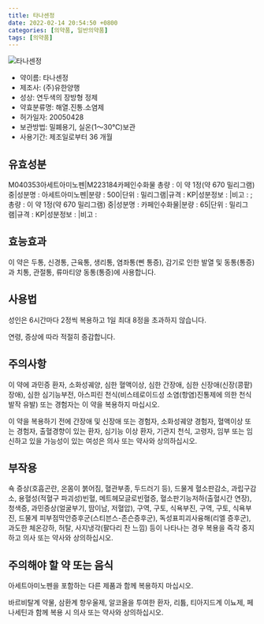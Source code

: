 ```yaml
---
title: 타나센정
date: 2022-02-14 20:54:50 +0800
categories: [의약품, 일반의약품]
tags: [의약품]
---
```

![타나센정](https://nedrug.mfds.go.kr/pbp/cmn/itemImageDownload/147428292906000164)

- 약이름: 타나센정
- 제조사: (주)유한양행
- 성상: 연두색의 장방형 정제
- 약효분류명: 해열.진통.소염제
- 허가일자: 20050428
- 보관방법: 밀폐용기, 실온(1～30℃)보관
- 사용기간: 제조일로부터 36 개월
## 유효성분
M040353아세트아미노펜|M223184카페인수화물
총량 : 이 약 1정(약 670 밀리그램) 중|성분명 : 아세트아미노펜|분량 : 500|단위 : 밀리그램|규격 : KP|성분정보 : |비고 : ;총량 : 이 약 1정(약 670 밀리그램) 중|성분명 : 카페인수화물|분량 : 65|단위 : 밀리그램|규격 : KP|성분정보 : |비고 :
## 효능효과
이 약은 두통, 신경통, 근육통, 생리통, 염좌통(삔 통증), 감기로 인한 발열 및 동통(통증)과 치통, 관절통, 류마티양 동통(통증)에 사용합니다.

## 사용법
성인은 6시간마다 2정씩 복용하고 1일 최대 8정을 초과하지 않습니다.

연령, 증상에 따라 적절히 증감합니다.

## 주의사항
이 약에 과민증 환자, 소화성궤양, 심한 혈액이상, 심한 간장애, 심한 신장애(신장(콩팥)장애), 심한 심기능부전, 아스피린 천식(비스테로이드성 소염(항염)진통제에 의한 천식발작 유발) 또는 경험자는 이 약을 복용하지 마십시오.

이 약을 복용하기 전에 간장애 및 신장애 또는 경험자, 소화성궤양 경험자, 혈액이상 또는 경험자, 출혈경향이 있는 환자, 심기능 이상 환자, 기관지 천식, 고령자, 임부 또는 임신하고 있을 가능성이 있는 여성은 의사 또는 약사와 상의하십시오.

## 부작용
쇽 증상(호흡곤란, 온몸이 붉어짐, 혈관부종, 두드러기 등), 드물게 혈소판감소, 과립구감소, 용혈성(적혈구 파괴성)빈혈, 메트헤모글로빈혈증, 혈소판기능저하(출혈시간 연장), 청색증, 과민증상(얼굴부기, 땀이남, 저혈압), 구역, 구토, 식욕부진, 구역, 구토, 식욕부진, 드물게 피부점막안증후군(스티븐스-존슨증후군), 독성표피괴사융해(리엘 증후군), 과도한 체온강하, 허탈, 사지냉각(팔다리 찬 느낌) 등이 나타나는 경우 복용을 즉각 중지하고 의사 또는 약사와 상의하십시오.

## 주의해야 할 약 또는 음식
아세트아미노펜을 포함하는 다른 제품과 함께 복용하지 마십시오.

바르비탈계 약물, 삼환계 항우울제, 알코올을 투여한 환자, 리튬, 티아지드계 이뇨제, 페나세틴과 함께 복용 시 의사 또는 약사와 상의하십시오.

